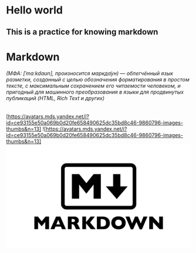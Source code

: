 # Hello world
## This is a practice for knowing markdown 
>
>
# Markdown
###### (МФА: [ˈmɑːkdaʊn], произносится маркда́ун) — облегчённый язык разметки, созданный с целью обозначения форматирования в простом тексте, с максимальным сохранением его читаемости человеком, и пригодный для машинного преобразования в языки для продвинутых публикаций (HTML, Rich Text и других)

[https://avatars.mds.yandex.net/i?id=ce93155e50a069b0d20fe658490625dc35bd8c46-9860796-images-thumbs&n=13]
![https://avatars.mds.yandex.net/i?id=ce93155e50a069b0d20fe658490625dc35bd8c46-9860796-images-thumbs&n=13]
![foto](/432547040-54ee20f92eacbf809b266dd97a77af4999b3234d4c1b72ace8313a0e22bfad8b-d.webp)